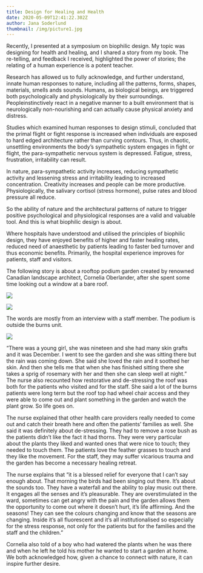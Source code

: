 ```yaml
---
title: Design for Healing and Health
date: 2020-05-09T12:41:22.302Z
author: Jana Soderlund
thumbnail: /img/picture1.jpg
---
```

Recently, I presented at a symposium on biophilic design. My topic was designing for health and healing, and I shared a story from my book. The re-telling, and feedback I received, highlighted the power of stories; the relating of a human experience is a potent teacher. 

Research has allowed us to fully acknowledge, and further understand, innate human responses to nature, including all the patterns, forms, shapes, materials, smells ands sounds. Humans, as biological beings, are triggered both psychologically and physiologically by their surroundings. Peopleinstinctively react in a negative manner to a built environment that is neurologically non-nourishing and can actually cause physical anxiety and distress. 

Studies which examined human responses to design stimuli, concluded that the primal flight or fight response is increased when individuals are exposed to hard edged architecture rather than curving contours. Thus, in chaotic, unsettling environments the body’s sympathetic system engages in fight or flight, the para-sympathetic nervous system is depressed. Fatigue, stress, frustration, irritability can result. 

In nature, para-sympathetic activity increases, reducing sympathetic activity and lessening stress and irritability leading to increased concentration. Creativity increases and people can be more productive. Physiologically, the salivary cortisol (stress hormone), pulse rates and blood pressure all reduce.

So the ability of nature and the architectural patterns of nature to trigger positive psychological and physiological responses are a valid and valuable tool. And this is what biophilic design is about.

Where hospitals have understood and utilised the principles of biophilic design, they have enjoyed benefits of higher and faster healing rates, reduced need of anaesthetic by patients leading to faster bed turnover and thus economic benefits. Primarily, the hospital experience improves for patients, staff and visitors.

The following story is about a rooftop podium garden created by renowned Canadian landscape architect, Cornelia Oberlander, after she spent some time looking out a window at a bare roof. 



![](/img/imgp1866.jpg)

![](/img/imgp1863.jpg)



The words are mostly from an interview with a staff member. The podium is outside the burns unit.



![](/img/imgp1862.jpg)

“There was a young girl, she was nineteen and she had many skin grafts and it was December. I went to see the garden and she was sitting there but the rain was coming down. She said she loved the rain and it soothed her skin. And then she tells me that when she has finished sitting there she takes a sprig of rosemary with her and then she can sleep well at night.” The nurse also recounted how restorative and de-stressing the roof was both for the patients who visited and for the staff. She said a lot of the burns patients were long term but the roof top had wheel chair access and they were able to come out and plant something in the garden and watch the plant grow. So life goes on.

The nurse explained that other health care providers really needed to come out and catch their breath here and often the patients’ families as well. She said it was definitely about de-stressing. They had to remove a rose bush as the patients didn’t like the fact it had thorns. They were very particular about the plants they liked and wanted ones that were nice to touch; they needed to touch them. The patients love the feather grasses to touch and they like the movement. For the staff, they may suffer vicarious trauma and the garden has become a necessary healing retreat.

The nurse explains that “it is a blessed relief for everyone that I can’t say enough about. That morning the birds had been singing out there. It’s about the sounds too. They have a waterfall and the ability to play music out there. It engages all the senses and it’s pleasurable. They are overstimulated in the ward, sometimes can get angry with the pain and the garden allows them the opportunity to come out where it doesn’t hurt, it’s life affirming. And the seasons! They can see the colours changing and know that the seasons are changing. Inside it’s all fluorescent and it’s all institutionalised so especially for the stress response, not only for the patients but for the families and the staff and the children.”

Cornelia also told of a boy who had watered the plants when he was there and when he left he told his mother he wanted to start a garden at home. We both acknowledged how, given a chance to connect with nature, it can inspire further desire.

<!--EndFragment-->